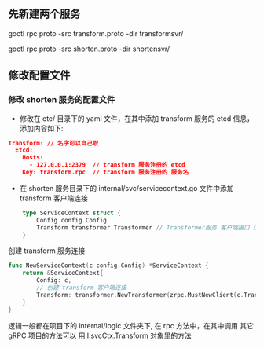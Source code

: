 ## 先新建两个服务
goctl rpc proto -src transform.proto -dir transformsvr/

goctl rpc proto -src shorten.proto -dir shortensvr/

## 修改配置文件
### 修改 shorten 服务的配置文件
 - 修改在 etc/ 目录下的 yaml 文件，在其中添加 transform 服务的 etcd 信息，添加内容如下:
```json
Transform: // 名字可以自己取
  Etcd:
    Hosts:
      - 127.0.0.1:2379  // transform 服务注册的 etcd
    Key: transform.rpc  // transform 服务注册的 服务名
```
 - 在 shorten 服务目录下的 internal/svc/servicecontext.go 文件中添加 transform 客户端连接
```go
    type ServiceContext struct {
    	Config config.Config
    	Transform transformer.Transformer // Transformer服务 客户端接口 位置一般是: transformsvr/transformer/transformer.go
    }
```
创建 transform 服务连接
```go
func NewServiceContext(c config.Config) *ServiceContext {
	return &ServiceContext{
		Config: c,
		// 创建 transform 客户端连接
		Transform: transformer.NewTransformer(zrpc.MustNewClient(c.Transform)),// c.Transform 是在 yaml 中配置的 transform 服务的配置信息
	}
}
```

逻辑一般都在项目下的 internal/logic 文件夹下, 在 rpc 方法中，在其中调用 其它 gRPC 项目的方法可以
用 l.svcCtx.Transform 对象里的方法

